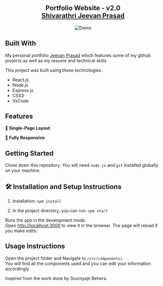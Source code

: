 <h2 align="center">
  Portfolio Website - v2.0<br/>
  <a href="https://github.com/jeevan243/Jeevan-Portfolio" target="_blank">Shivarathri Jeevan Prasad</a>
</h2>
<div align="center">
  <img alt="Demo" src="https://user-images.githubusercontent.com/95869206/158967244-78a1a056-786d-4e0d-bab1-f9d37a9398d8.png" />
</div>


## Built With

My personal portfolio <a href="#" target="_blank">Jeevan Prasad</a> which features some of my github projects as well as my resume and technical skills.<br/>

This project was built using these technologies.

- React.js
- Node.js
- Express.js
- CSS3
- VsCode


## Features

**📖 Single-Page Layout**

**📱 Fully Responsive**

## Getting Started

Clone down this repository. You will need `node.js` and `git` installed globally on your machine.

## 🛠 Installation and Setup Instructions

1. Installation: `npm install`

2. In the project directory, you can run: `npm start`

Runs the app in the development mode.\
Open [http://localhost:3000](http://localhost:3000) to view it in the browser.
The page will reload if you make edits.

## Usage Instructions

Open the project folder and Navigate to `/src/components/`. <br/>
You will find all the components used and you can edit your information accordingly.


Inspired from the work done by Soumyajit Behera.
